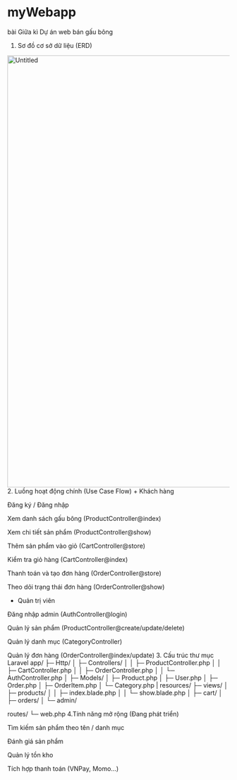# myWebapp
bài Giữa kì 
Dự án web bán gấu bông 
1. Sơ đồ cơ sở dữ liệu (ERD)

<img width="1155" height="979" alt="Untitled" src="https://github.com/user-attachments/assets/7e7e3772-ade0-462d-8914-6c624a38db04" />
2. Luồng hoạt động chính (Use Case Flow)
+ Khách hàng

Đăng ký / Đăng nhập

Xem danh sách gấu bông (ProductController@index)

Xem chi tiết sản phẩm (ProductController@show)

Thêm sản phẩm vào giỏ (CartController@store)

Kiểm tra giỏ hàng (CartController@index)

Thanh toán và tạo đơn hàng (OrderController@store)

Theo dõi trạng thái đơn hàng (OrderController@show)

+ Quản trị viên

Đăng nhập admin (AuthController@login)

Quản lý sản phẩm (ProductController@create/update/delete)

Quản lý danh mục (CategoryController)

Quản lý đơn hàng (OrderController@index/update)
3. Cấu trúc thư mục Laravel
app/
├─ Http/
│  ├─ Controllers/
│  │  ├─ ProductController.php
│  │  ├─ CartController.php
│  │  ├─ OrderController.php
│  │  └─ AuthController.php
│
├─ Models/
│  ├─ Product.php
│  ├─ User.php
│  ├─ Order.php
│  ├─ OrderItem.php
│  └─ Category.php
|
resources/
├─ views/
│  ├─ products/
│  │   ├─ index.blade.php
│  │   └─ show.blade.php
│  ├─ cart/
│  ├─ orders/
│  └─ admin/

routes/
└─ web.php
4.Tính năng mở rộng (Đang phát triển)

Tìm kiếm sản phẩm theo tên / danh mục

Đánh giá sản phẩm

Quản lý tồn kho

Tích hợp thanh toán (VNPay, Momo…)
